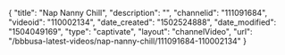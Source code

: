 {
    "title": "Nap Nanny Chill",
    "description": "",
    "channelid": "111091684",
    "videoid": "110002134",
    "date_created": "1502524888",
    "date_modified": "1504049169",
    "type": "captivate",
    "layout": "channelVideo",
    "url": "\/bbbusa-latest-videos\/nap-nanny-chill\/111091684-110002134"
}
